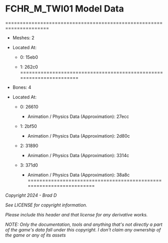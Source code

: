 # FCHR_M_TWI01 Model Data
=====================================================================

* Meshes: 2

* Located At:

  * 0: 15eb0

  * 1: 262c0
=====================================================================

* Bones: 4

* Located At:

  * 0: 26610

    * Animation / Physics Data (Approximation): 27ecc

  * 1: 2bf50

    * Animation / Physics Data (Approximation): 2d80c

  * 2: 31890

    * Animation / Physics Data (Approximation): 3314c

  * 3: 371d0

    * Animation / Physics Data (Approximation): 38a8c
=====================================================================

*Copyright 2024 - Brad D*

*See LICENSE for copyright information.*

*Please include this header and that license for any derivative works.*

*NOTE: Only the documentation, tools and anything that's not directly a part of the game's data fall under this copyright. I don't claim any ownership of the game or any of its assets*
